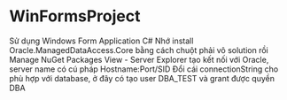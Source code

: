 # WinFormsProject

Sử dụng Windows Form Application C#
Nhớ install Oracle.ManagedDataAccess.Core bằng cách chuột phải vô solution rồi Manage NuGet Packages
View - Server Explorer tạo kết nối với Oracle, server name có cú pháp Hostname:Port/SID
Đổi cái connectionString cho phù hợp với database, ở đây có tạo user DBA_TEST và grant được quyền DBA
